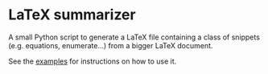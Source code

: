 # LaTeX summarizer

A small Python script to generate a LaTeX file containing a class of snippets (e.g. equations, enumerate...) from a bigger LaTeX document.

See the [examples](examples/) for instructions on how to use it.